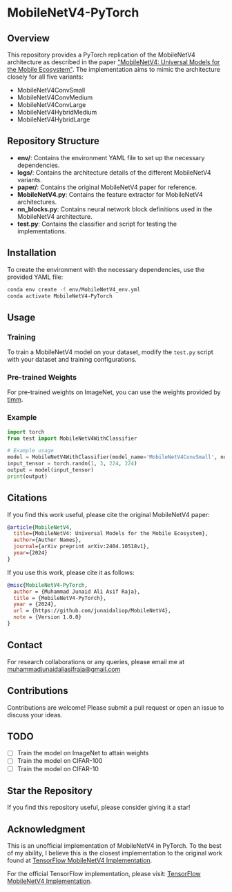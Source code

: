 # MobileNetV4-PyTorch

## Overview
This repository provides a PyTorch replication of the MobileNetV4 architecture as described in the paper ["MobileNetV4: Universal Models for the Mobile Ecosystem"](https://arxiv.org/pdf/2404.10518v1). The implementation aims to mimic the architecture closely for all five variants:
- MobileNetV4ConvSmall
- MobileNetV4ConvMedium
- MobileNetV4ConvLarge
- MobileNetV4HybridMedium
- MobileNetV4HybridLarge

## Repository Structure
- **env/**: Contains the environment YAML file to set up the necessary dependencies.
- **logs/**: Contains the architecture details of the different MobileNetV4 variants.
- **paper/**: Contains the original MobileNetV4 paper for reference.
- **MobileNetV4.py**: Contains the feature extractor for MobileNetV4 architectures.
- **nn_blocks.py**: Contains neural network block definitions used in the MobileNetV4 architecture.
- **test.py**: Contains the classifier and script for testing the implementations.

## Installation
To create the environment with the necessary dependencies, use the provided YAML file:

```bash
conda env create -f env/MobileNetV4_env.yml
conda activate MobileNetV4-PyTorch
```

## Usage
### Training
To train a MobileNetV4 model on your dataset, modify the `test.py` script with your dataset and training configurations.

### Pre-trained Weights
For pre-trained weights on ImageNet, you can use the weights provided by [timm](https://huggingface.co/collections/timm/mobilenetv4-pretrained-weights-6669c22cda4db4244def9637).

### Example
```python
import torch
from test import MobileNetV4WithClassifier

# Example usage
model = MobileNetV4WithClassifier(model_name='MobileNetV4ConvSmall', num_classes=1000)
input_tensor = torch.randn(1, 3, 224, 224)
output = model(input_tensor)
print(output)
```

## Citations
If you find this work useful, please cite the original MobileNetV4 paper:
```bibtex
@article{MobileNetV4,
  title={MobileNetV4: Universal Models for the Mobile Ecosystem},
  author={Author Names},
  journal={arXiv preprint arXiv:2404.10518v1},
  year={2024}
}
```
If you use this work, please cite it as follows:
```bibtex
@misc{MobileNetV4-PyTorch,
  author = {Muhammad Junaid Ali Asif Raja},
  title = {MobileNetV4-PyTorch},
  year = {2024},
  url = {https://github.com/junaidaliop/MobileNetV4},
  note = {Version 1.0.0}
}
```

## Contact
For research collaborations or any queries, please email me at [muhammadjunaidaliasifraja@gmail.com](mailto:muhammadjunaidaliasifraja@gmail.com)

## Contributions
Contributions are welcome! Please submit a pull request or open an issue to discuss your ideas.

## TODO
- [ ] Train the model on ImageNet to attain weights
- [ ] Train the model on CIFAR-100
- [ ] Train the model on CIFAR-10

## Star the Repository
If you find this repository useful, please consider giving it a star!

## Acknowledgment

This is an unofficial implementation of MobileNetV4 in PyTorch. To the best of my ability, I believe this is the closest implementation to the original work found at [TensorFlow MobileNetV4 Implementation](https://github.com/tensorflow/models/blob/master/official/vision/modeling/backbones/mobilenet.py).

For the official TensorFlow implementation, please visit: [TensorFlow MobileNetV4 Implementation](https://github.com/tensorflow/models/blob/master/official/vision/modeling/backbones/mobilenet.py).
